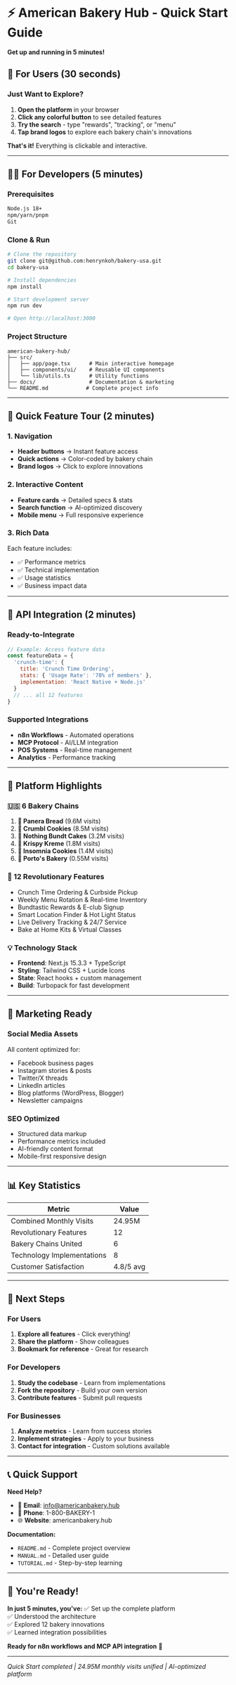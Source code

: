 # ⚡ American Bakery Hub - Quick Start Guide

**Get up and running in 5 minutes!**

## 🚀 For Users (30 seconds)

### Just Want to Explore?
1. **Open the platform** in your browser
2. **Click any colorful button** to see detailed features
3. **Try the search** - type "rewards", "tracking", or "menu"
4. **Tap brand logos** to explore each bakery chain's innovations

**That's it!** Everything is clickable and interactive.

---

## 👨‍💻 For Developers (5 minutes)

### Prerequisites
```bash
Node.js 18+
npm/yarn/pnpm
Git
```

### Clone & Run
```bash
# Clone the repository
git clone git@github.com:henrynkoh/bakery-usa.git
cd bakery-usa

# Install dependencies
npm install

# Start development server
npm run dev

# Open http://localhost:3000
```

### Project Structure
```
american-bakery-hub/
├── src/
│   ├── app/page.tsx      # Main interactive homepage
│   ├── components/ui/    # Reusable UI components
│   └── lib/utils.ts      # Utility functions
├── docs/                 # Documentation & marketing
└── README.md            # Complete project info
```

---

## 🎯 Quick Feature Tour (2 minutes)

### 1. Navigation
- **Header buttons** → Instant feature access
- **Quick actions** → Color-coded by bakery chain
- **Brand logos** → Click to explore innovations

### 2. Interactive Content
- **Feature cards** → Detailed specs & stats
- **Search function** → AI-optimized discovery
- **Mobile menu** → Full responsive experience

### 3. Rich Data
Each feature includes:
- ✅ Performance metrics
- ✅ Technical implementation
- ✅ Usage statistics
- ✅ Business impact data

---

## 🔧 API Integration (2 minutes)

### Ready-to-Integrate
```javascript
// Example: Access feature data
const featureData = {
  'crunch-time': {
    title: 'Crunch Time Ordering',
    stats: { 'Usage Rate': '78% of members' },
    implementation: 'React Native + Node.js'
  }
  // ... all 12 features
}
```

### Supported Integrations
- **n8n Workflows** - Automated operations
- **MCP Protocol** - AI/LLM integration
- **POS Systems** - Real-time management
- **Analytics** - Performance tracking

---

## 📱 Platform Highlights

### 🇺🇸 6 Bakery Chains
1. **🥖 Panera Bread** (9.6M visits)
2. **🍪 Crumbl Cookies** (8.5M visits)
3. **🎂 Nothing Bundt Cakes** (3.2M visits)
4. **🍩 Krispy Kreme** (1.8M visits)
5. **🌙 Insomnia Cookies** (1.4M visits)
6. **🥧 Porto's Bakery** (0.55M visits)

### 🚀 12 Revolutionary Features
- Crunch Time Ordering & Curbside Pickup
- Weekly Menu Rotation & Real-time Inventory
- Bundtastic Rewards & E-club Signup
- Smart Location Finder & Hot Light Status
- Live Delivery Tracking & 24/7 Service
- Bake at Home Kits & Virtual Classes

### 💡 Technology Stack
- **Frontend**: Next.js 15.3.3 + TypeScript
- **Styling**: Tailwind CSS + Lucide Icons
- **State**: React hooks + custom management
- **Build**: Turbopack for fast development

---

## 🎨 Marketing Ready

### Social Media Assets
All content optimized for:
- Facebook business pages
- Instagram stories & posts
- Twitter/X threads
- LinkedIn articles
- Blog platforms (WordPress, Blogger)
- Newsletter campaigns

### SEO Optimized
- Structured data markup
- Performance metrics included
- AI-friendly content format
- Mobile-first responsive design

---

## 📊 Key Statistics

| Metric | Value |
|--------|-------|
| Combined Monthly Visits | 24.95M |
| Revolutionary Features | 12 |
| Bakery Chains United | 6 |
| Technology Implementations | 8 |
| Customer Satisfaction | 4.8/5 avg |

---

## 🚀 Next Steps

### For Users
1. **Explore all features** - Click everything!
2. **Share the platform** - Show colleagues
3. **Bookmark for reference** - Great for research

### For Developers
1. **Study the codebase** - Learn from implementations
2. **Fork the repository** - Build your own version
3. **Contribute features** - Submit pull requests

### For Businesses
1. **Analyze metrics** - Learn from success stories
2. **Implement strategies** - Apply to your business
3. **Contact for integration** - Custom solutions available

---

## 📞 Quick Support

**Need Help?**
- 📧 **Email**: info@americanbakery.hub
- 📱 **Phone**: 1-800-BAKERY-1
- 🌐 **Website**: americanbakery.hub

**Documentation:**
- `README.md` - Complete project overview
- `MANUAL.md` - Detailed user guide
- `TUTORIAL.md` - Step-by-step learning

---

## 🎉 You're Ready!

**In just 5 minutes, you've:**
✅ Set up the complete platform  
✅ Understood the architecture  
✅ Explored 12 bakery innovations  
✅ Learned integration possibilities  

**Ready for n8n workflows and MCP API integration** 🚀

---

*Quick Start completed | 24.95M monthly visits unified | AI-optimized platform* 